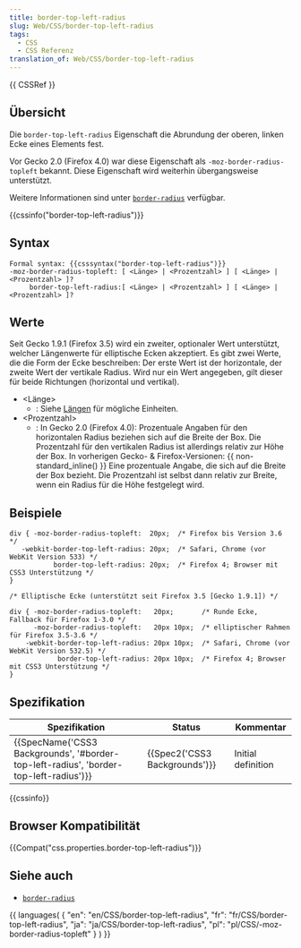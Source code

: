 ```yaml
---
title: border-top-left-radius
slug: Web/CSS/border-top-left-radius
tags:
  - CSS
  - CSS Referenz
translation_of: Web/CSS/border-top-left-radius
---
```

{{ CSSRef }}

## Übersicht

Die `border-top-left-radius` Eigenschaft die Abrundung der oberen, linken Ecke eines Elements fest.

Vor Gecko 2.0 (Firefox 4.0) war diese Eigenschaft als `-moz-border-radius-topleft` bekannt. Diese Eigenschaft wird weiterhin übergangsweise unterstützt.

Weitere Informationen sind unter [`border-radius`](/de/CSS/border-radius "de/CSS/border-radius") verfügbar.

{{cssinfo("border-top-left-radius")}}

## Syntax

    Formal syntax: {{csssyntax("border-top-left-radius")}}
    -moz-border-radius-topleft: [ <Länge> | <Prozentzahl> ] [ <Länge> | <Prozentzahl> ]?
         border-top-left-radius:[ <Länge> | <Prozentzahl> ] [ <Länge> | <Prozentzahl> ]?

## Werte

Seit Gecko 1.9.1 (Firefox 3.5) wird ein zweiter, optionaler Wert unterstützt, welcher Längenwerte für elliptische Ecken akzeptiert. Es gibt zwei Werte, die die Form der Ecke beschreiben: Der erste Wert ist der horizontale, der zweite Wert der vertikale Radius. Wird nur ein Wert angegeben, gilt dieser für beide Richtungen (horizontal und vertikal).

- \<Länge>
  - : Siehe [Längen](/de/CSS/Einheiten#L.c3.a4ngen "de/CSS/Einheiten#L.c3.a4ngen") für mögliche Einheiten.
- \<Prozentzahl>
  - : In Gecko 2.0 (Firefox 4.0):
    Prozentuale Angaben für den horizontalen Radius beziehen sich auf die Breite der Box. Die Prozentzahl für den vertikalen Radius ist allerdings relativ zur Höhe der Box.
    In vorherigen Gecko- & Firefox-Versionen:
    {{ non-standard_inline() }} Eine prozentuale Angabe, die sich auf die Breite der Box bezieht. Die Prozentzahl ist selbst dann relativ zur Breite, wenn ein Radius für die Höhe festgelegt wird.

## Beispiele

    div { -moz-border-radius-topleft:  20px;  /* Firefox bis Version 3.6 */
       -webkit-border-top-left-radius: 20px;  /* Safari, Chrome (vor WebKit Version 533) */
               border-top-left-radius: 20px;  /* Firefox 4; Browser mit CSS3 Unterstützung */
    }

    /* Elliptische Ecke (unterstützt seit Firefox 3.5 [Gecko 1.9.1]) */

    div { -moz-border-radius-topleft:   20px;       /* Runde Ecke, Fallback für Firefox 1-3.0 */
          -moz-border-radius-topleft:   20px 10px;  /* elliptischer Rahmen für Firefox 3.5-3.6 */
        -webkit-border-top-left-radius: 20px 10px;  /* Safari, Chrome (vor WebKit Version 532.5) */
                border-top-left-radius: 20px 10px;  /* Firefox 4; Browser mit CSS3 Unterstützung */
    }

## Spezifikation

| Spezifikation                                                                                                    | Status                                   | Kommentar          |
| ---------------------------------------------------------------------------------------------------------------- | ---------------------------------------- | ------------------ |
| {{SpecName('CSS3 Backgrounds', '#border-top-left-radius', 'border-top-left-radius')}} | {{Spec2('CSS3 Backgrounds')}} | Initial definition |

{{cssinfo}}

## Browser Kompatibilität

{{Compat("css.properties.border-top-left-radius")}}

## Siehe auch

- [`border-radius`](/de/CSS/border-radius "de/CSS/border-radius")

{{ languages( { "en": "en/CSS/border-top-left-radius", "fr": "fr/CSS/border-top-left-radius", "ja": "ja/CSS/border-top-left-radius", "pl": "pl/CSS/-moz-border-radius-topleft" } ) }}
